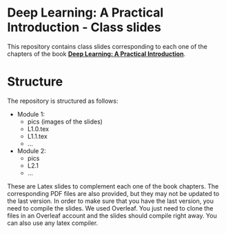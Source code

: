# Deep Learning: A Practical Introduction - Class slides
This repository contains class slides corresponding to each one of the chapters of the book [**Deep Learning: A Practical Introduction**](https://www.wiley.com/en-us/Deep+Learning%3A+A+Practical+Introduction-p-9781119861881). 
# Structure
The repository is structured as follows:
- Module 1:
    - pics (images of the slides)
    - L1.0.tex 
    - L1.1.tex
    - ...
- Module 2:
    - pics
    - L2.1
    - ...

These are Latex slides to complement each one of the book chapters. 
The corresponding PDF files are also provided, but they may not be updated to the last version. In order to make sure that you have the last version, you need to compile the slides. 
We used Overleaf. You just need to clone the files in an Overleaf account and the slides should compile right away. You can also use any latex compiler. 
